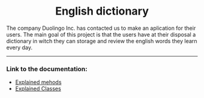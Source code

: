 <h1 align="center">
    English dictionary
</h1>

The company Duolingo Inc. has contacted us to make an aplication for their users. The main goal of this project is that the users have at their disposal a dictionary in witch they can storage and review the english words they learn every day.

---

### Link to the documentation:

- [Explained mehods](/docs/methods.md)
- [Explained Classes](/docs/classes.md)
